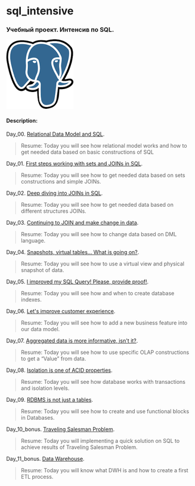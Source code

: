 # sql_intensive

### Учебный проект. Интенсив по SQL.  
![PostgreSQL](https://github.com/GTimsan/sql_intensive/blob/main/src/elephant.png)    


#### Description:
Day_00. [Relational Data Model and SQL](https://github.com/GTimsan/Linux_Monitoring_2/tree/main/src/00).  
  >Resume: Today you will see how relational model works and how to get needed data based on basic constructions of  SQL   

Day_01. [First steps working with sets and JOINs in SQL](https://github.com/GTimsan/Linux_Monitoring_2/tree/main/src/01).  
  > Resume: Today you will see how to get needed data based on sets constructions and simple JOINs.  

Day_02. [Deep diving into JOINs in SQL](https://github.com/GTimsan/Linux_Monitoring_2/tree/main/src/02).  
  > Resume: Today you will see how to get needed data based on different structures JOINs.  

Day_03. [Continuing to JOIN and make change in data](https://github.com/GTimsan/Linux_Monitoring_2/tree/main/src/03).  
  > Resume: Today you will see how to change data based on DML language.  

Day_04. [Snapshots, virtual tables… What is going on?](https://github.com/GTimsan/Linux_Monitoring_2/tree/main/src/04).  
  > Resume: Today you will see how to use a virtual view and physical snapshot of data.  

Day_05. [I improved my SQL Query! Please, provide proof!](https://github.com/GTimsan/Linux_Monitoring_2/tree/main/src/05).  
  > Resume: Today you will see how and when to create database indexes.  

Day_06. [Let's improve customer experience](https://github.com/GTimsan/Linux_Monitoring_2/tree/main/src/06).  
  > Resume: Today you will see how to add a new business feature into our data model.  

Day_07. [Aggregated data is more informative, isn't it?](https://github.com/GTimsan/Linux_Monitoring_2/tree/main/src/07).  
  > Resume: Today you will see how to use specific OLAP constructions to get a “Value” from data.  

Day_08. [Isolation is one of ACID properties](https://github.com/GTimsan/Linux_Monitoring_2/tree/main/src/08).  
  > Resume: Today you will see how database works with transactions and isolation levels.  

Day_09. [RDBMS is not just a tables](https://github.com/GTimsan/Linux_Monitoring_2/tree/main/src/09).  
  > Resume: Today you will see how to create and use functional blocks in Databases.  

Day_10_bonus. [Traveling Salesman Problem](https://github.com/GTimsan/Linux_Monitoring_2/tree/main/src/10).  
  > Resume: Today you will implementing a quick solution on SQL to achieve results of Traveling Salesman Problem.  

Day_11_bonus. [Data Warehouse](https://github.com/GTimsan/Linux_Monitoring_2/tree/main/src/11).  
  > Resume: Today you will know what DWH is and how to create a first ETL process.  
